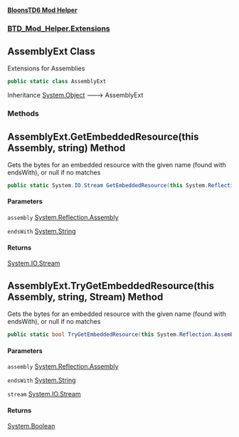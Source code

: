#### [BloonsTD6 Mod Helper](index.md 'index')
### [BTD_Mod_Helper.Extensions](index.md#BTD_Mod_Helper.Extensions 'BTD_Mod_Helper.Extensions')

## AssemblyExt Class

Extensions for Assemblies

```csharp
public static class AssemblyExt
```

Inheritance [System.Object](https://docs.microsoft.com/en-us/dotnet/api/System.Object 'System.Object') &#129106; AssemblyExt
### Methods

<a name='BTD_Mod_Helper.Extensions.AssemblyExt.GetEmbeddedResource(thisSystem.Reflection.Assembly,string)'></a>

## AssemblyExt.GetEmbeddedResource(this Assembly, string) Method

Gets the bytes for an embedded resource with the given name (found with endsWith), or null if no matches

```csharp
public static System.IO.Stream GetEmbeddedResource(this System.Reflection.Assembly assembly, string endsWith);
```
#### Parameters

<a name='BTD_Mod_Helper.Extensions.AssemblyExt.GetEmbeddedResource(thisSystem.Reflection.Assembly,string).assembly'></a>

`assembly` [System.Reflection.Assembly](https://docs.microsoft.com/en-us/dotnet/api/System.Reflection.Assembly 'System.Reflection.Assembly')

<a name='BTD_Mod_Helper.Extensions.AssemblyExt.GetEmbeddedResource(thisSystem.Reflection.Assembly,string).endsWith'></a>

`endsWith` [System.String](https://docs.microsoft.com/en-us/dotnet/api/System.String 'System.String')

#### Returns
[System.IO.Stream](https://docs.microsoft.com/en-us/dotnet/api/System.IO.Stream 'System.IO.Stream')

<a name='BTD_Mod_Helper.Extensions.AssemblyExt.TryGetEmbeddedResource(thisSystem.Reflection.Assembly,string,System.IO.Stream)'></a>

## AssemblyExt.TryGetEmbeddedResource(this Assembly, string, Stream) Method

Gets the bytes for an embedded resource with the given name (found with endsWith), or null if no matches

```csharp
public static bool TryGetEmbeddedResource(this System.Reflection.Assembly assembly, string endsWith, out System.IO.Stream stream);
```
#### Parameters

<a name='BTD_Mod_Helper.Extensions.AssemblyExt.TryGetEmbeddedResource(thisSystem.Reflection.Assembly,string,System.IO.Stream).assembly'></a>

`assembly` [System.Reflection.Assembly](https://docs.microsoft.com/en-us/dotnet/api/System.Reflection.Assembly 'System.Reflection.Assembly')

<a name='BTD_Mod_Helper.Extensions.AssemblyExt.TryGetEmbeddedResource(thisSystem.Reflection.Assembly,string,System.IO.Stream).endsWith'></a>

`endsWith` [System.String](https://docs.microsoft.com/en-us/dotnet/api/System.String 'System.String')

<a name='BTD_Mod_Helper.Extensions.AssemblyExt.TryGetEmbeddedResource(thisSystem.Reflection.Assembly,string,System.IO.Stream).stream'></a>

`stream` [System.IO.Stream](https://docs.microsoft.com/en-us/dotnet/api/System.IO.Stream 'System.IO.Stream')

#### Returns
[System.Boolean](https://docs.microsoft.com/en-us/dotnet/api/System.Boolean 'System.Boolean')